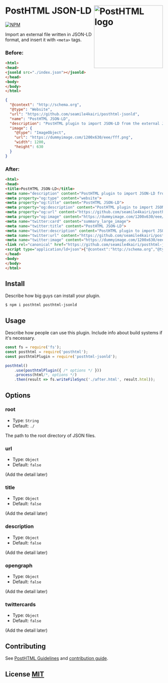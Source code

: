 # PostHTML JSON-LD <img align="right" width="220" height="200" title="PostHTML logo" src="http://posthtml.github.io/posthtml/logo.svg">

[![NPM][npm]][npm-url]
<!-- [![Deps][deps]][deps-url] -->
<!-- [![Build][build]][build-badge] -->
<!-- [![Coverage][cover]][cover-badge] -->
<!-- [![Standard Code Style][style]][style-url] -->
<!-- [![Chat][chat]][chat-badge] -->

Import an external file written in JSON-LD format, and insert it with ``<meta>`` tags.

### Before:
``` html
<html>
<head>
<jsonld src="./index.json"></jsonld>
</head>
<body>
</body>
</html>
```
```json
{
  "@context": "http://schema.org",
  "@type": "Website",
  "url": "https://github.com/seamile4kairi/posthtml-jsonld",
  "name": "PostHTML JSON-LD",
  "description": "PostHTML plugin to import JSON-LD from the external JSON file",
  "image": {
    "@type": "ImageObject",
    "url": "https://dummyimage.com/1200x630/eee/fff.png",
    "width": 1200,
    "height": 630
  }
}
```

### After:
``` html
<html>
<head>
<title>PostHTML JSON-LD</title>
<meta name="description" content="PostHTML plugin to import JSON-LD from the external JSON file">
<meta property="og:type" content="website">
<meta property="og:title" content="PostHTML JSON-LD">
<meta property="og:description" content="PostHTML plugin to import JSON-LD from the external JSON file">
<meta property="og:url" content="https://github.com/seamile4kairi/posthtml-jsonld">
<meta property="og:image" content="https://dummyimage.com/1200x630/eee/fff.png">
<meta name="twitter:card" content="summary_large_image">
<meta name="twitter:title" content="PostHTML JSON-LD">
<meta name="twitter:description" content="PostHTML plugin to import JSON-LD from the external JSON file">
<meta name="twitter:url" content="https://github.com/seamile4kairi/posthtml-jsonld">
<meta name="twitter:image" content="https://dummyimage.com/1200x630/eee/fff.png">
<link rel="canonical" href="https://github.com/seamile4kairi/posthtml-jsonld">
<script type="application/ld+json">{"@context":"http://schema.org","@type":"Website","url":"https://github.com/seamile4kairi/posthtml-jsonld","name":"PostHTML JSON-LD","description":"PostHTML plugin to import JSON-LD from the external JSON file","image":[{"@type":"ImageObject","url":"https://dummyimage.com/1200x630/eee/fff.png","width":1200,"height":630}]}</script>
</head>
<body>
</body>
</html>
```

## Install

Describe how big guys can install your plugin.

```bash
$ npm i posthtml posthtml-jsonld
```

## Usage

Describe how people can use this plugin. Include info about build systems if it's
necessary.

``` js
const fs = require('fs');
const posthtml = require('posthtml');
const posthtmlPlugin = require('posthtml-jsonld');

posthtml()
    .use(posthtmlPlugin({ /* options */ }))
    .process(html/*, options */)
    .then(result => fs.writeFileSync('./after.html', result.html));
```

## Options

### root

- Type: ``String``
- Default: ``./``

The path to the root directory of JSON files.

### url

- Type: ``Object``
- Default: ``false``

(Add the detail later)

### title

- Type: ``Object``
- Default: ``false``

(Add the detail later)

### description

- Type: ``Object``
- Default: ``false``

(Add the detail later)

### opengraph

- Type: ``Object``
- Default: ``false``

(Add the detail later)

### twittercards

- Type: ``Object``
- Default: ``false``

(Add the detail later)

## Contributing

See [PostHTML Guidelines](https://github.com/posthtml/posthtml/tree/master/docs) and [contribution guide](CONTRIBUTING.md).

## License [MIT](LICENSE)

[npm]: https://img.shields.io/npm/v/posthtml-jsonld.svg
[npm-url]: https://npmjs.com/package/posthtml-jsonld

[deps]: https://david-dm.org/seamile4kairi/posthtml-jsonld.svg
[deps-url]: https://david-dm.org/posthtml/posthtml-jsonld

[style]: https://img.shields.io/badge/code%20style-standard-yellow.svg
[style-url]: http://standardjs.com/

[build]: https://travis-ci.org/seamile4kairi/posthtml.svg?branch=master
[build-badge]: https://travis-ci.org/seamile4kairi/posthtml?branch=master

[cover]: https://coveralls.io/repos/seamile4kairi/posthtml/badge.svg?branch=master
[cover-badge]: https://coveralls.io/r/seamile4kairi/posthtml?branch=master


[chat]: https://badges.gitter.im/seamile4kairi/posthtml.svg
[chat-badge]: https://gitter.im/seamile4kairi/posthtml?utm_source=badge&utm_medium=badge&utm_campaign=pr-badge&utm_content=badge"
